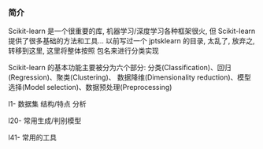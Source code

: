 ### 简介
Scikit-learn 是一个很重要的库, 机器学习/深度学习各种框架很火, 但 Scikit-learn 提供了很多基础的方法和工具...
以前写过一个 jptsklearn 的目录, 太乱了, 放弃之, 转移到这里, 这里将整体按照 包名来进行分类实现

Scikit-learn 的基本功能主要被分为六个部分: 
    分类(Classification)、回归(Regression)、聚类(Clustering)、
    数据降维(Dimensionality reduction)、模型选择(Model selection)、数据预处理(Preprocessing)

l1- 数据集 结构/特点 分析

l20- 常用生成/判别模型

l41- 常用的工具
